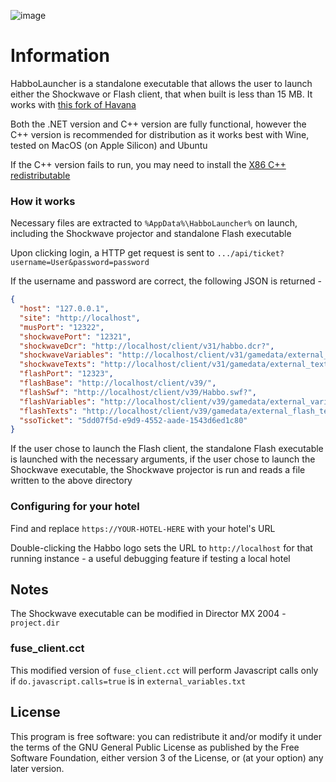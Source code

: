 ![image](https://user-images.githubusercontent.com/41788480/236338825-b81ddb37-277c-40d4-88e2-4d742ba14fc4.png)

# Information

HabboLauncher is a standalone executable that allows the user to launch either the Shockwave or Flash client, that when built is less than 15 MB. It works with [this fork of Havana](https://github.com/JeppsonDev/HavanaR39)

Both the .NET version and C++ version are fully functional, however the C++ version is recommended for distribution as it works best with Wine, tested on MacOS (on Apple Silicon) and Ubuntu

If the C++ version fails to run, you may need to install the [X86 C++ redistributable](https://aka.ms/vs/17/release/vc_redist.x86.exe)

### How it works

Necessary files are extracted to `%AppData%\HabboLauncher%` on launch, including the Shockwave projector and standalone Flash executable

Upon clicking login, a HTTP get request is sent to `.../api/ticket?username=User&password=password`

If the username and password are correct, the following JSON is returned -

```json
{
  "host": "127.0.0.1",
  "site": "http://localhost",
  "musPort": "12322",
  "shockwavePort": "12321",
  "shockwaveDcr": "http://localhost/client/v31/habbo.dcr?",
  "shockwaveVariables": "http://localhost/client/v31/gamedata/external_variables_http.txt?country=uk",
  "shockwaveTexts": "http://localhost/client/v31/gamedata/external_texts.txt?",
  "flashPort": "12323",
  "flashBase": "http://localhost/client/v39/",
  "flashSwf": "http://localhost/client/v39/Habbo.swf?",
  "flashVariables": "http://localhost/client/v39/gamedata/external_variables_exe.txt?",
  "flashTexts": "http://localhost/client/v39/gamedata/external_flash_texts.txt?",
  "ssoTicket": "5dd07f5d-e9d9-4552-aade-1543d6ed1c80"
}
```

If the user chose to launch the Flash client, the standalone Flash executable is launched with the necessary arguments, if the user chose to launch the Shockwave executable, the Shockwave projector is run and reads a file written to the above directory

### Configuring for your hotel 

Find and replace `https://YOUR-HOTEL-HERE` with your hotel's URL

Double-clicking the Habbo logo sets the URL to `http://localhost` for that running instance - a useful debugging feature if testing a local hotel

## Notes

The Shockwave executable can be modified in Director MX 2004 - `project.dir`

### fuse_client.cct

This modified version of `fuse_client.cct` will perform Javascript calls only if `do.javascript.calls=true` is in `external_variables.txt`

## License

This program is free software: you can redistribute it and/or modify it under the terms of the GNU General Public License as published by the Free Software Foundation, either version 3 of the License, or (at your option) any later version.
